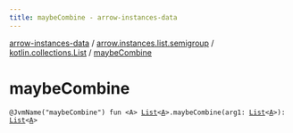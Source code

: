 ```yaml
---
title: maybeCombine - arrow-instances-data
---
```


[arrow-instances-data](../../index.html) / [arrow.instances.list.semigroup](../index.html) / [kotlin.collections.List](index.html) / [maybeCombine](./maybe-combine.html)

# maybeCombine

`@JvmName("maybeCombine") fun <A> `[`List`](https://kotlinlang.org/api/latest/jvm/stdlib/kotlin.collections/-list/index.html)`<`[`A`](maybe-combine.html#A)`>.maybeCombine(arg1: `[`List`](https://kotlinlang.org/api/latest/jvm/stdlib/kotlin.collections/-list/index.html)`<`[`A`](maybe-combine.html#A)`>): `[`List`](https://kotlinlang.org/api/latest/jvm/stdlib/kotlin.collections/-list/index.html)`<`[`A`](maybe-combine.html#A)`>`